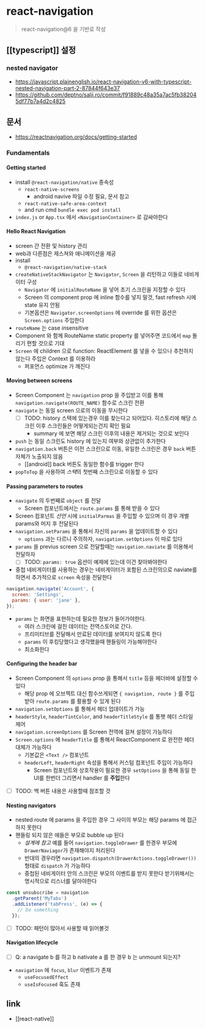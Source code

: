 # react-navigation

> react-navigation@6 을 기반로 작성

## [[typescript]] 설정
### nested navigator
+ https://javascript.plainenglish.io/react-navigation-v6-with-typescript-nested-navigation-part-2-87844f643e37
+ https://github.com/deptno/salji.ro/commit/f91889c48a35a7ac5fb382045df77b7a4d2c4825

## 문서
+ https://reactnavigation.org/docs/getting-started

### Fundamentals
#### Getting started
- install `@react-navigation/native` 종속성
  - `react-native-screens`
    - android navive 파일 수정 필요, 문서 참고
  - `react-native-safe-area-context`
  - and run cmd `bundle exec pod install`
- `index.js` or `App.tsx` 에서 `<NavigationContainer>` 로 감싸야한다

#### Hello React Navigation
- screen 간 전환 및 history 관리
- web과 다른점은 제스쳐와 애니메이션을 제공
- install
  - `@react-navigation/native-stack`
- `createNativeStackNavigator` 는 `Navigator`, `Screen` 을 리턴하고 이들로 네비게이터 구성
  - `Navigator` 에 `initialRouteName` 을 넣어 초기 스크린을 지정할 수 있다
  - Screen 의 component prop 에 inline 함수를 넣지 말것,  fast refresh 시에 state 유지 안됨
  - 기본옵션은 `Navigator.screenOptions` 에 override 를 위한 옵션은 `Screen.options` 주입한다
- `routeName` 는 case *in*sensitive
- Component 와 함께 RouteName static property 를 넣어주면 코드에서 `map` 돌리기 편할 것으로 기대
- `Screen` 에 children 으로 function: ReactElement 를 넣을 수 있으나 추천하지 않는다 주입은 Context 를 이용하라
  - 퍼포먼스 optimize 가 깨진다

#### Moving between screens
- Screen Component 는 `navigation` prop 을 주입받고 이를 통해 `navigation.navigate(ROUTE_NAME)` 함수로 스크린 전환
- `navigate` 는 동일 screen 으로의 이동을 무시한다
  - [ ] TODO: history 스택에 있는경우 이를 찾는다고 되어있다. 히스토리에 해당 스크린 이후 스크린들은 어떻게되는건지 확인 필요
    - summary 에 보면 해당 스크린 이후의 내용은 제거되는 것으로 보인다
- `push` 는 동일 스크린도 history 에 있는지 여부와 상관없이 추가한다
- `navigation.back` 버튼은 이전 스크린으로 이동, 유일한 스크린은 경우 `back` 버튼 자체가 노출되지 않음
  - [[android]] back 버튼도 동일한 함수를 trigger 한다
- `popToTop` 을 사용하여 *스택*의 첫번째 스크린으로 이동할 수 있다

#### Passing parameters to routes
- `navigate` 의 두번째로 `object` 를 전달
  - Screen 컴포넌트에서는 `route.params` 를 통해 받을 수 있다
- Screen 컴포넌트 *선언*  시에 `initialParmas` 을 주입할 수 있으며 이 경우 개별 params와 머지 후 전달된다
- `navigation.setParams` 을 통해서 자신의 `params` 을 업데이트할 수 있다
  - `options` 과는 다르니 주의하자,  `navigation.setOptions` 이 따로 있다
- `params` 을 previus screen 으로 전달할때는 `navigation.naviate` 를 이용해서 전달하자
  - [ ] TODO: `params: true` 옵션이 예제에 있는데 이건 찾아봐야한다
- 중첩 네비게이터를 사용하는 경우는 네비게이터가 포함된 스크린의으로 naviate를 하면서 추가적으로 `screen` 속성을 전달한다
```js
navigation.navigate('Account', {
  screen: 'Settings',
  params: { user: 'jane' },
});
```
- `params` 는 화면을 표현하는데 필요한 정보가 들어가야한다.
  - 여러 스크린에 걸친 데이터는 전역스토어로 간다.
  - 프리미티브를 전달해서 만료된 데이터를 보여지지 않도록 한다
  - `params` 이 후킹당했다고 생각했을때 핸들링이 가능해야한다
  - 최소화한다

#### Configuring the header bar
- Screen Component 의 `options` prop 을 통해서 `title` 등을 헤더바에 설정할 수 있다
  - 해당 prop 에 오브젝트 대신 함수쓰게되면 `{ navigation, route }` 를 주입받아 `route.params` 를 활용할 수 있게 된다
- `navigation.setOptions` 를 통해서 헤더 업데이트가 가능
- `headerStyle`, `headerTintColor`, and `headerTitleStyle` 를 통햇 헤더 스타일 제어
- `navigation.screenOptions` 를 Screen 전역에 걸쳐 설정이 가능하다
- `Screen.options` 에 `headerTitle` 를 통해서 ReactComponent 로 완전한 헤더 대체가 가능하다
  - 기본값은 `<Text />` 컴포넌트
  - `headerLeft`, `headerRight` 속성을 통해서 커스텀 컴포넌트 주입이 가능하다
    - Screen 컴포넌트와 상호작용이 필요한 경우 `setOptions` 을 통해 동일 한 UI를 한번더 그리면서 handler 를 **주입**한다
- [ ] TODO: 백 버튼 내용은 사용할때 참조할 것

#### Nesting navigators
- nested route 에 params 을 주입한 경우 그 사이의 부모는 해당 params 에 접근하지 못한다
- 핸들링 되지 않은 애들은 부모로 bubble up 된다
  - *설계에 참고* 예를 들어 `navigation.toggleDrawer` 를 한경우 부모에 `DrawerNaviagor`가 존재해야지 처리된다
  - 반대의 경우라면 `navigation.dispatch(DrawerActions.toggleDrawer())` 형태로 `dispatch` 가 가능하다
  - 중첩된 네비게이터 안의 스크린은 부모의 이벤트를 받지 못한다 받기위해서는 명시적으로 리스너를 달아야한다
```js
const unsubscribe = navigation
  .getParent('MyTabs')
  .addListener('tabPress', (e) => {
    // Do something
  });
```
- [ ] TODO: 패턴이 많아서 사용할 때 읽어볼것

#### Navigation lifecycle
- [ ] Q: a navigate b 를 하고 b nativate a 를 한 경우 b 는 unmount 되는지?
- `navigation` 에 `focus`, `blur` 이벤트가 존재
  - `useFocusedEffect`
  - `useIsFocused` 훅도 존재



## link
- [[react-native]]
